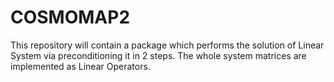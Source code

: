 # COSMOMAP2
This repository will contain a package which performs the solution of Linear System via preconditioning it in 2 steps. The whole system matrices are  implemented as  Linear Operators. 
